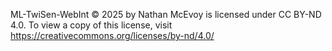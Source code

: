 ML-TwiSen-WebInt  © 2025 by Nathan McEvoy is licensed under CC BY-ND 4.0. To view a copy of this license, visit https://creativecommons.org/licenses/by-nd/4.0/
